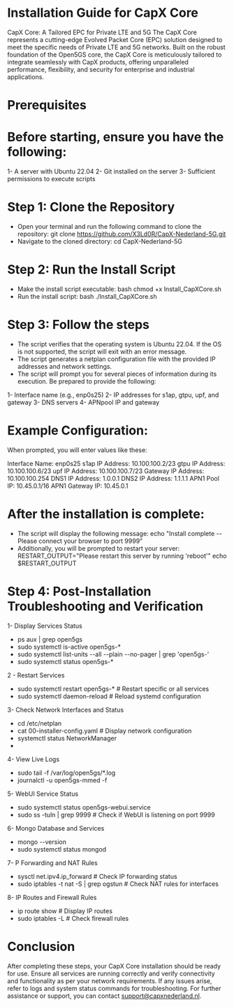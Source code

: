 # Installation Guide for CapX Core
CapX Core: A Tailored EPC for Private LTE and 5G
The CapX Core represents a cutting-edge Evolved Packet Core (EPC) solution designed to meet the specific needs of Private LTE and 5G networks. Built on the robust foundation of the Open5GS core, the CapX Core is meticulously tailored to integrate seamlessly with CapX products, offering unparalleled performance, flexibility, and security for enterprise and industrial applications.

# Prerequisites

# Before starting, ensure you have the following:

 1- A server with Ubuntu 22.04
 2- Git installed on the server
 3- Sufficient permissions to execute scripts
 
# Step 1: Clone the Repository

- Open your terminal and run the following command to clone the repository:
   git clone https://github.com/X3Ld0R/CapX-Nederland-5G.git
 - Navigate to the cloned directory:
   cd CapX-Nederland-5G

# Step 2: Run the Install Script

- Make the install script executable:
bash  chmod +x Install_CapXCore.sh
- Run the install script:
bash  ./Install_CapXCore.sh

# Step 3: Follow the steps 

- The script verifies that the operating system is Ubuntu 22.04. If the OS is not supported, the script will exit with an error message.
- The script generates a netplan configuration file with the provided IP addresses and network settings.
- The script will prompt you for several pieces of information during its execution. Be prepared to provide the following:

1- Interface name (e.g., enp0s25)
2- IP addresses for s1ap, gtpu, upf, and gateway
3- DNS servers
4- APNpool IP and gateway

# Example Configuration:

When prompted, you will enter values like these:

Interface Name: enp0s25
s1ap IP Address: 10.100.100.2/23
gtpu IP Address: 10.100.100.6/23
upf IP Address: 10.100.100.7/23
Gateway IP Address: 10.100.100.254
DNS1 IP Address: 1.0.0.1
DNS2 IP Address: 1.1.1.1
APN1 Pool IP: 10.45.0.1/16
APN1 Gateway IP: 10.45.0.1
# After the installation is complete:

- The script will display the following message:
echo "Install complete -- Please connect your browser to port 9999"
-  Additionally, you will be prompted to restart your server:
RESTART_OUTPUT="Please restart this server by running 'reboot'"
echo $RESTART_OUTPUT

# Step 4: Post-Installation Troubleshooting and Verification

1- Display Services Status

- ps aux | grep open5gs
- sudo systemctl is-active open5gs-*
- sudo systemctl list-units --all --plain --no-pager | grep 'open5gs-'
- sudo systemctl status open5gs-*

2 - Restart Services

- sudo systemctl restart open5gs-*    # Restart specific or all services
- sudo systemctl daemon-reload        # Reload systemd configuration

3- Check Network Interfaces and Status

- cd /etc/netplan
- cat 00-installer-config.yaml   # Display network configuration
- systemctl status NetworkManager
- 
4- View Live Logs
  
- sudo tail -f /var/log/open5gs/*.log
- journalctl -u open5gs-mmed -f
  
5- WebUI Service Status

- sudo systemctl status open5gs-webui.service
- sudo ss -tuln | grep 9999    # Check if WebUI is listening on port 9999
  
6- Mongo Database and Services

- mongo --version
- sudo systemctl status mongod
  
7- P Forwarding and NAT Rules

- sysctl net.ipv4.ip_forward    # Check IP forwarding status
- sudo iptables -t nat -S | grep ogstun    # Check NAT rules for interfaces
  
8- IP Routes and Firewall Rules

- ip route show    # Display IP routes
- sudo iptables -L    # Check firewall rules

# Conclusion

After completing these steps, your CapX Core installation should be ready for use. Ensure all services are running correctly and verify connectivity and functionality as per your network requirements. If any issues arise, refer to logs and system status commands for troubleshooting. For further assistance or support, you can contact support@capxnederland.nl.


